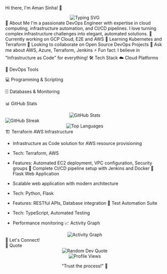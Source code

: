 Hi there, I'm Aman Sinha! 👋
<div align="center"> <img src="https://readme-typing-svg.herokuapp.com?font=Fira+Code&size=22&duration=3000&pause=1000&color=00D8FF&center=true&vCenter=true&width=435&lines=DevOps+Engineer;Cloud+Enthusiast;AWS+%7C+AWS+AZURE+GCP;Automation+Advocate" alt="Typing SVG" /> </div>
🚀 About Me
I'm a passionate DevOps Engineer with expertise in cloud computing, infrastructure automation, and CI/CD pipelines. I love turning complex infrastructure challenges into elegant, automated solutions.
🔭 Currently working on GCP Cloud, E2E and AWS
🌱 Learning Kubernetes and Terraform
👯 Looking to collaborate on Open Source DevOps Projects
💬 Ask me about AWS, Azure, Terraform, Jenkins
⚡ Fun fact: I believe in "Infrastructure as Code" for everything!
🛠️ Tech Stack
☁️ Cloud Platforms
 
🔧 DevOps Tools
   
💻 Programming & Scripting
   
🗄️ Databases & Monitoring
 
📊 GitHub Stats
<div align="center"> <img src="https://github-readme-stats.vercel.app/api?username=I-AMANSINHA&theme=radical&hide_border=false&include_all_commits=true&count_private=false" alt="GitHub Stats" /> </div><img src="https://github-readme-streak-stats.herokuapp.com/?user=I-AMANSINHA&theme=radical&hide_border=false" alt="GitHub Streak" /> </div> <div align="center"> <img src="https://github-readme-stats.vercel.app/api/top-langs/?username=I-AMANSINHA&theme=radical&hide_border=false&include_all_commits=true&count_private=false&layout=compact" alt="Top Languages" /> </div>
🏗️ Terraform AWS Infrastructure

- Infrastructure as Code solution for AWS resource provisioning
- Tech: Terraform, AWS
- Features: Automated EC2 deployment, VPC configuration, Security groups
🔄 Complete CI/CD pipeline setup with Jenkins and Docker
📱 Flask Web Application

- Scalable web application with modern architecture
- Tech: Python, Flask
- Features: RESTful APIs, Database integration
🧪 Test Automation Suite

- Tech: TypeScript, Automated Testing
- Performance monitoring
📈 Activity Graph
<div align="center"> <img src="https://github-readme-activity-graph.vercel.app/graph?username=I-AMANSINHA&theme=redical&hide_border=true" alt="Activity Graph" /> </div>
🤝 Let's Connect!
<div align="center">
   
</div>
💭 Quote
<div align="center"> <img src="https://quotes-github-readme.vercel.app/api?type=horizontal&theme=radical" alt="Random Dev Quote" /> </div> <div align="center"> <img src="https://komarev.com/ghpvc/?username=I-AMANSINHA&style=flat-square&color=blue" alt="Profile Views" />

 "Trust the process!" 🚀
</div>


<!--
**I-AMANSINHA/I-AMANSINHA** is a ✨ _special_ ✨ repository because its `README.md` (this file) appears on your GitHub profile.

Here are some ideas to get you started:

- 🔭 I’m currently working on ...
- 🌱 I’m currently learning ...
- 👯 I’m looking to collaborate on ...
- 🤔 I’m looking for help with ...
- 💬 Ask me about ...
- 📫 How to reach me: ...
- 😄 Pronouns: ...
- ⚡ Fun fact: ...
-->
